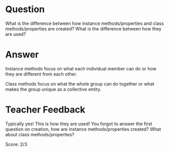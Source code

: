 # Question

What is the difference between how instance methods/properties and class methods/properties are created? What is the difference between how they are used?

# Answer
Instance methods focus on what each individual member can do or how they are different from each other.

Class methods focus on what the whole group can do together or what makes the group unique as a collective entity.


# Teacher Feedback

Typically yes! This is how they are used! You forgot to answer the first question on creation, how are instance methods/properties created? What about class methods/properties?

Score: 2/3